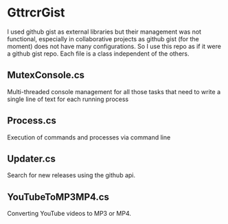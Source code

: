 # GttrcrGist

I used github gist as external libraries but their management was not functional, especially in collaborative projects as github gist (for the moment) does not have many configurations. So I use this repo as if it were a github gist repo. Each file is a class independent of the others.

## MutexConsole.cs
Multi-threaded console management for all those tasks that need to write a single line of text for each running process

## Process.cs
Execution of commands and processes via command line

## Updater.cs
Search for new releases using the github api.

## YouTubeToMP3MP4.cs
Converting YouTube videos to MP3 or MP4.
